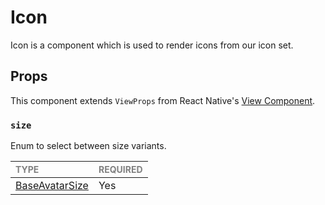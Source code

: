 # Icon

Icon is a component which is used to render icons from our icon set.

## Props

This component extends `ViewProps` from React Native's [View Component](https://reactnative.dev/docs/view).

### `size`

Enum to select between size variants.

| <span style="color:gray;font-size:14px">TYPE</span> | <span style="color:gray;font-size:14px">REQUIRED</span> |
| :-------------------------------------------------- | :------------------------------------------------------ |
| [BaseAvatarSize](./BaseAvatar.types.ts#L6)          | Yes                                                     |
